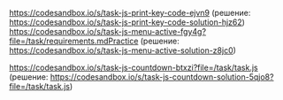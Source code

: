 https://codesandbox.io/s/task-js-print-key-code-ejvn9 (решение: https://codesandbox.io/s/task-js-print-key-code-solution-hjz62)
https://codesandbox.io/s/task-js-menu-active-fgy4g?file=/task/requirements.mdPractice (решение: https://codesandbox.io/s/task-js-menu-active-solution-z8jc0)

https://codesandbox.io/s/task-js-countdown-btxzi?file=/task/task.js (решение: https://codesandbox.io/s/task-js-countdown-solution-5qjo8?file=/task/task.js)